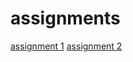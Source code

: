 # assignments


[assignment 1](https://github.com/Pepijnn599/assignments/blob/master/Assignment_week_2.ipynb)
[assignment 2](https://github.com/Pepijnn599/assignments/blob/master/Assignment_week_4.ipynb)
